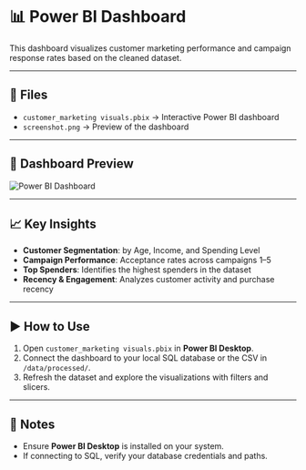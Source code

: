 # 📊 Power BI Dashboard

This dashboard visualizes customer marketing performance and campaign response rates based on the cleaned dataset.

---

## 📂 Files
- `customer_marketing visuals.pbix` → Interactive Power BI dashboard  
- `screenshot.png` → Preview of the dashboard  

---

## 📸 Dashboard Preview
![Power BI Dashboard](./screenshot.png)

---

## 📈 Key Insights
- **Customer Segmentation**: by Age, Income, and Spending Level  
- **Campaign Performance**: Acceptance rates across campaigns 1–5  
- **Top Spenders**: Identifies the highest spenders in the dataset  
- **Recency & Engagement**: Analyzes customer activity and purchase recency  

---

## ▶️ How to Use
1. Open `customer_marketing visuals.pbix` in **Power BI Desktop**.  
2. Connect the dashboard to your local SQL database or the CSV in `/data/processed/`.  
3. Refresh the dataset and explore the visualizations with filters and slicers.  

---

## 📌 Notes
- Ensure **Power BI Desktop** is installed on your system.  
- If connecting to SQL, verify your database credentials and paths.  
